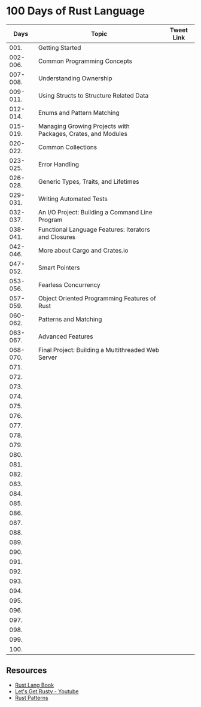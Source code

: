# 100 Days of Rust Language

| Days     | Topic           | Tweet Link |
| -------- | --------------- | ---------- |
| 001.     | Getting Started | 
| 002-006. | Common Programming Concepts |
| 007-008. | Understanding Ownership |
| 009-011. | Using Structs to Structure Related Data
| 012-014. | Enums and Pattern Matching
| 015-019. | Managing Growing Projects with Packages, Crates, and Modules |
| 020-022. | Common Collections |
| 023-025. | Error Handling |
| 026-028. | Generic Types, Traits, and Lifetimes |
| 029-031. | Writing Automated Tests |
| 032-037. | An I/O Project: Building a Command Line Program |
| 038-041. | Functional Language Features: Iterators and Closures |
| 042-046. | More about Cargo and Crates.io
| 047-052. | Smart Pointers |
| 053-056. | Fearless Concurrency |
| 057-059. | Object Oriented Programming Features of Rust |
| 060-062. | Patterns and Matching |
| 063-067. | Advanced Features |
| 068-070. | Final Project: Building a Multithreaded Web Server |
| 071. |
| 072. |
| 073. |
| 074. |
| 075. |
| 076. |
| 077. |
| 078. |
| 079. |
| 080. |
| 081. |
| 082. |
| 083. |
| 084. |
| 085. |
| 086. |
| 087. |
| 088. |
| 089. |
| 090. |
| 091. |
| 092. |
| 093. |
| 094. |
| 095. |
| 096. |
| 097. |
| 098. |
| 099. |
| 100. |

## Resources 

* [Rust Lang Book](https://doc.rust-lang.org/book/)
* [Let's Get Rusty - Youtube](https://www.youtube.com/c/LetsGetRusty)
* [Rust Patterns](https://rust-unofficial.github.io/patterns/)
